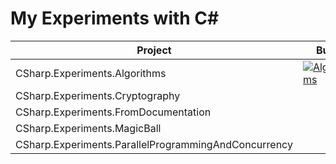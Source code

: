 # My Experiments with C#

| Project                                              | Build                                                                                                                                                                                                                   | Coverage                                                                                                                                                            |
|------------------------------------------------------|-------------------------------------------------------------------------------------------------------------------------------------------------------------------------------------------------------------------------|---------------------------------------------------------------------------------------------------------------------------------------------------------------------|
| CSharp.Experiments.Algorithms                        | [![Algorithms](https://github.com/eminencegrs/experiments-with-csharp/actions/workflows/algorithms-build.yml/badge.svg)](https://github.com/eminencegrs/experiments-with-csharp/actions/workflows/algorithms-build.yml) | [![codecov](https://codecov.io/gh/eminencegrs/experiments-with-csharp/graph/badge.svg?token=CM7RLRG8PL)](https://codecov.io/gh/eminencegrs/experiments-with-csharp) |
| CSharp.Experiments.Cryptography                      |                                                                                                                                                                                                                         |                                                                                                                                                                     |
| CSharp.Experiments.FromDocumentation                 |                                                                                                                                                                                                                         |                                                                                                                                                                     |
| CSharp.Experiments.MagicBall                         |                                                                                                                                                                                                                         |                                                                                                                                                                     |
| CSharp.Experiments.ParallelProgrammingAndConcurrency |                                                                                                                                                                                                                         |                                                                                                                                                                     |
